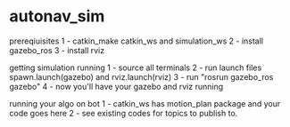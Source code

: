 # autonav_sim

prereqiuisites
1 - catkin_make catkin_ws and simulation_ws
2 - install gazebo_ros
3 - install rviz

getting simulation running
1 - source all terminals
2 - run launch files spawn.launch(gazebo) and rviz.launch(rviz)
3 - run "rosrun gazebo_ros gazebo"
4 - now you'll have your gazebo and rviz running

running your algo on bot
1 - catkin_ws has motion_plan package and your code goes here
2 - see existing codes for topics to publish to.
